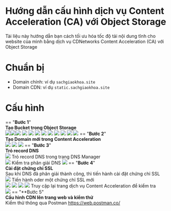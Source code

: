 # Hướng dẫn cấu hình dịch vụ Content Acceleration (CA) với Object Storage

Tài liệu này hướng dẫn bạn cách tối ưu hóa tốc độ tải nội dung tĩnh cho website của mình bằng dịch vụ CDNetworks Content Acceleration (CA) với Object Storage

# Chuẩn bị  

- Domain chính: ví dụ `sachgiaokhoa.site`  
- Domain CDN: ví dụ `static.sachgiaokhoa.site`  

# Cấu hình  
== "**Bước 1**"  
	**Tạo Bucket trong Object Storage**  
		![](assets/images/cau-hinh-content-acceleration-voi-object-storage/2.jpg)![](assets/images/cau-hinh-content-acceleration-voi-object-storage/3.jpg)![](assets/images/cau-hinh-content-acceleration-voi-object-storage/4.jpg)
		![](assets/images/cau-hinh-content-acceleration-voi-object-storage/5.jpg)
		![](assets/images/cau-hinh-content-acceleration-voi-object-storage/6.jpg)
		![](assets/images/cau-hinh-content-acceleration-voi-object-storage/7.jpg)
		![](assets/images/cau-hinh-content-acceleration-voi-object-storage/8.jpg)
		![](assets/images/cau-hinh-content-acceleration-voi-object-storage/9.jpg)
		![](assets/images/cau-hinh-content-acceleration-voi-object-storage/10.jpg)
		![](assets/images/cau-hinh-content-acceleration-voi-object-storage/11.jpg)
		![](assets/images/cau-hinh-content-acceleration-voi-object-storage/12.jpg)
		![](assets/images/cau-hinh-content-acceleration-voi-object-storage/13.jpg)
== "**Bước 2**"  
	**Tạo Domain mới trong Content Acceleration**  
		![](assets/images/cau-hinh-content-acceleration-voi-object-storage/14.jpg)
		![](assets/images/cau-hinh-content-acceleration-voi-object-storage/15.jpg)
		![](assets/images/cau-hinh-content-acceleration-voi-object-storage/16.jpg)
== "**Bước 3**"  
	**Trỏ record DNS**  
		![](assets/images/cau-hinh-content-acceleration-voi-object-storage/17.jpg)
		Trỏ record DNS trong trang DNS Manager  
		![](assets/images/cau-hinh-content-acceleration-voi-object-storage/18.jpg)
		Kiểm tra phân giải DNS
		![](assets/images/cau-hinh-content-acceleration-voi-object-storage/19.jpg)
== "**Bước 4**"  
	**Cài đặt chứng chỉ SSL**  
	Sau khi DNS đã phân giải thành công, thì tiến hành cài đặt chứng chỉ SSL  
	![](assets/images/cau-hinh-content-acceleration-voi-object-storage/20.jpg)
	Tiến hành oder một chứng chỉ SSL mới  
	![](assets/images/cau-hinh-content-acceleration-voi-object-storage/21.jpg)
	![](assets/images/cau-hinh-content-acceleration-voi-object-storage/22.jpg)
	![](assets/images/cau-hinh-content-acceleration-voi-object-storage/23.jpg)
	![](assets/images/cau-hinh-content-acceleration-voi-object-storage/24.jpg)
	Truy cập lại trang dịch vụ Content Acceleration để kiểm tra  
	![](assets/images/cau-hinh-content-acceleration-voi-object-storage/25.jpg)
== "**Bước 5"  
	**Cấu hình CDN lên trang web và kiểm thử**  
	Kiểm thử thông qua Postman https://web.postman.co/  
	